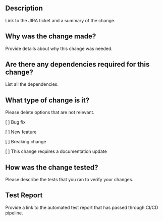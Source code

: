 ## Description
Link to the JIRA ticket and a summary of the change.

## Why was the change made?
Provide details about why this change was needed.

## Are there any dependencies required for this change?
List all the dependencies.

## What type of change is it?
Please delete options that are not relevant.

 [ ] Bug fix

 [ ] New feature 

 [ ] Breaking change 

 [ ] This change requires a documentation update

## How was the change tested?
Please describe the tests that you ran to verify your changes.

## Test Report
Provide a link to the automated test report that has passed through CI/CD pipeline.
